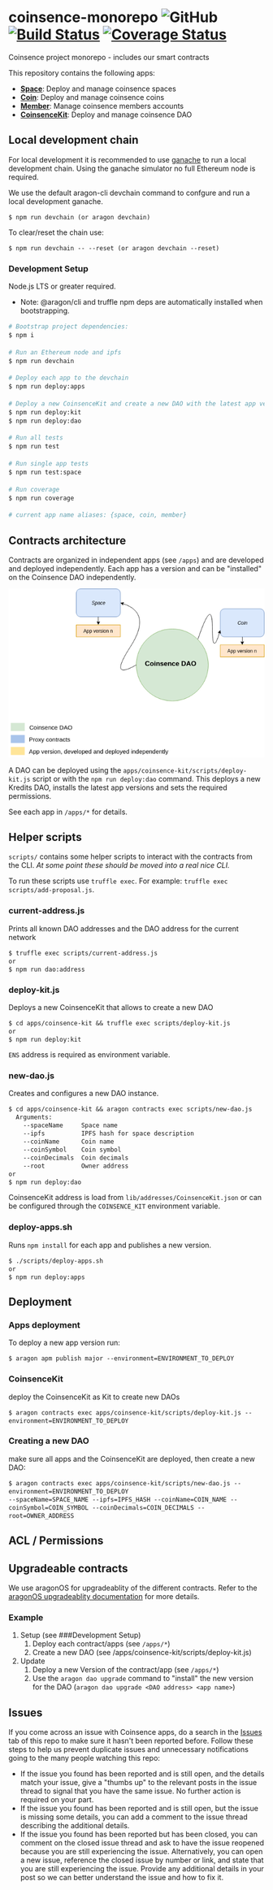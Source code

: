 # coinsence-monorepo ![GitHub](https://img.shields.io/github/license/Coinsence/coinsence-monorepo.svg) [![Build Status](https://travis-ci.org/Coinsence/coinsence-monorepo.svg?branch=master)](https://travis-ci.org/Coinsence/coinsence-monorepo) [![Coverage Status](https://coveralls.io/repos/github/Coinsence/coinsence-monorepo/badge.svg?branch=master)](https://coveralls.io/github/Coinsence/coinsence-monorepo?branch=master)
Coinsence project monorepo - includes our smart contracts

This repository contains the following apps:

- **[Space](apps/space)**: Deploy and manage coinsence spaces
- **[Coin](apps/coin)**: Deploy and manage coinsence coins
- **[Member](apps/member)**: Manage coinsence members accounts
- **[CoinsenceKit](apps/coinsence-kit)**: Deploy and manage coinsence DAO

## Local development chain

For local development it is recommended to use 
[ganache](http://truffleframework.com/ganache/) to run a local development 
chain. Using the ganache simulator no full Ethereum node is required.

We use the default aragon-cli devchain command to confgure and run a local 
development ganache.

    $ npm run devchain (or aragon devchain)

To clear/reset the chain use: 

    $ npm run devchain -- --reset (or aragon devchain --reset)

### Development Setup

Node.js LTS or greater required.

- Note: @aragon/cli and truffle npm deps are automatically installed when bootstrapping.

```bash
# Bootstrap project dependencies:
$ npm i

# Run an Ethereum node and ipfs
$ npm run devchain

# Deploy each app to the devchain
$ npm run deploy:apps

# Deploy a new CoinsenceKit and create a new DAO with the latest app versions
$ npm run deploy:kit
$ npm run deploy:dao

# Run all tests
$ npm run test

# Run single app tests
$ npm run test:space

# Run coverage
$ npm run coverage

# current app name aliases: {space, coin, member}
```

## Contracts architecture

Contracts are organized in independent apps (see `/apps`) and are developed 
and deployed independently. Each app has a version and can be "installed" 
on the Coinsence DAO independently.

![](docs/architecture/draw-io-dao-architecture-2.png)

A DAO can be deployed using the `apps/coinsence-kit/scripts/deploy-kit.js` script or with the 
`npm run deploy:dao` command. This deploys a new Kredits DAO, installs
the latest app versions and sets the required permissions.

See each app in `/apps/*` for details.

## Helper scripts

`scripts/` contains some helper scripts to interact with the contracts from the
CLI. _At some point these should be moved into a real nice CLI._

To run these scripts use `truffle exec`. For example: `truffle exec
scripts/add-proposal.js`.

### current-address.js

Prints all known DAO addresses and the DAO address for the current network

    $ truffle exec scripts/current-address.js
    or
    $ npm run dao:address

### deploy-kit.js

Deploys a new CoinsenceKit that allows to create a new DAO

    $ cd apps/coinsence-kit && truffle exec scripts/deploy-kit.js
    or
    $ npm run deploy:kit

`ENS` address is required as environment variable.  

### new-dao.js

Creates and configures a new DAO instance.

    $ cd apps/coinsence-kit && aragon contracts exec scripts/new-dao.js 
      Arguments:
        --spaceName     Space name
        --ipfs          IPFS hash for space description
        --coinName      Coin name
        --coinSymbol    Coin symbol         
        --coinDecimals  Coin decimals
        --root          Owner address
    or
    $ npm run deploy:dao

CoinsenceKit address is load from `lib/addresses/CoinsenceKit.json` or can be 
configured through the `COINSENCE_KIT` environment variable.

### deploy-apps.sh

Runs `npm install` for each app and publishes a new version.

    $ ./scripts/deploy-apps.sh
    or
    $ npm run deploy:apps

## Deployment

### Apps deployment

To deploy a new app version run:

    $ aragon apm publish major --environment=ENVIRONMENT_TO_DEPLOY

### CoinsenceKit

deploy the CoinsenceKit as Kit to create new DAOs

    $ aragon contracts exec apps/coinsence-kit/scripts/deploy-kit.js --environment=ENVIRONMENT_TO_DEPLOY

### Creating a new DAO

make sure all apps and the CoinsenceKit are deployed, then create a new DAO:

    $ aragon contracts exec apps/coinsence-kit/scripts/new-dao.js --environment=ENVIRONMENT_TO_DEPLOY
    --spaceName=SPACE_NAME --ipfs=IPFS_HASH --coinName=COIN_NAME --coinSymbol=COIN_SYMBOL --coinDecimals=COIN_DECIMALS --root=OWNER_ADDRESS

## ACL / Permissions

## Upgradeable contracts

We use aragonOS for upgradeablity of the different contracts.
Refer to the [aragonOS upgradeablity documentation](https://hack.aragon.org/docs/upgradeability-intro) 
for more details.

### Example

1. Setup (see ###Development Setup)
    1. Deploy each contract/apps (see `/apps/*`)
    2. Create a new DAO (see /apps/coinsence-kit/scripts/deploy-kit.js)
2. Update
    1. Deploy a new Version of the contract/app (see `/apps/*`)
    2. Use the `aragon dao upgrade` command to "install" the new version for the DAO
      (`aragon dao upgrade <DAO address> <app name>`)

## Issues

If you come across an issue with Coinsence apps, do a search in the [Issues](https://github.com/Coinsence/coinsence-monorepo/issues) tab of this repo to make sure it hasn't been reported before. Follow these steps to help us prevent duplicate issues and unnecessary notifications going to the many people watching this repo:

- If the issue you found has been reported and is still open, and the details match your issue, give a "thumbs up" to the relevant posts in the issue thread to signal that you have the same issue. No further action is required on your part.
- If the issue you found has been reported and is still open, but the issue is missing some details, you can add a comment to the issue thread describing the additional details.
- If the issue you found has been reported but has been closed, you can comment on the closed issue thread and ask to have the issue reopened because you are still experiencing the issue. Alternatively, you can open a new issue, reference the closed issue by number or link, and state that you are still experiencing the issue. Provide any additional details in your post so we can better understand the issue and how to fix it.
